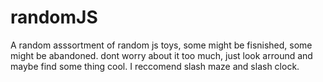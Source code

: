 # randomJS
A random asssortment of random js toys, some might be fisnished, some might be abandoned. dont worry about it too much, just look arround and maybe find some thing cool.
I reccomend slash maze and slash clock.
